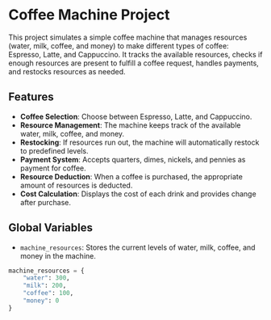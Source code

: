# Coffee Machine Project

This project simulates a simple coffee machine that manages resources (water, milk, coffee, and money) to make different types of coffee: Espresso, Latte, and Cappuccino. It tracks the available resources, checks if enough resources are present to fulfill a coffee request, handles payments, and restocks resources as needed.

## Features

- **Coffee Selection**: Choose between Espresso, Latte, and Cappuccino.
- **Resource Management**: The machine keeps track of the available water, milk, coffee, and money.
- **Restocking**: If resources run out, the machine will automatically restock to predefined levels.
- **Payment System**: Accepts quarters, dimes, nickels, and pennies as payment for coffee.
- **Resource Deduction**: When a coffee is purchased, the appropriate amount of resources is deducted.
- **Cost Calculation**: Displays the cost of each drink and provides change after purchase.

## Global Variables

- `machine_resources`: Stores the current levels of water, milk, coffee, and money in the machine.

```python
machine_resources = {
    "water": 300,
    "milk": 200,
    "coffee": 100,
    "money": 0
}
